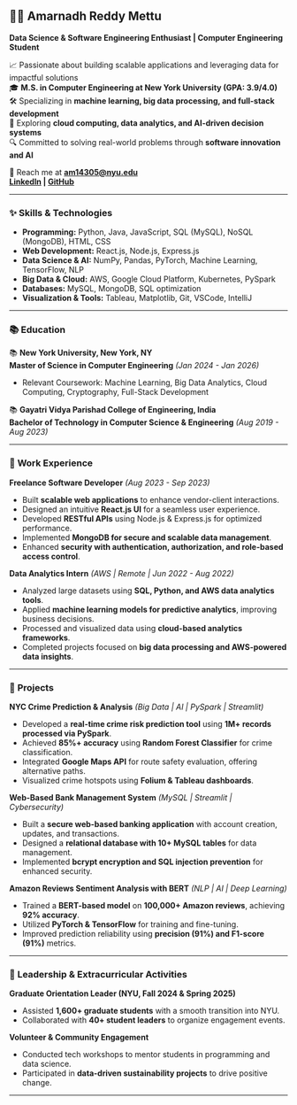 ## 👨‍💻 Amarnadh Reddy Mettu  
**Data Science & Software Engineering Enthusiast | Computer Engineering Student**  

📈 Passionate about building scalable applications and leveraging data for impactful solutions  
🎓 **M.S. in Computer Engineering at New York University (GPA: 3.9/4.0)**  
🛠️ Specializing in **machine learning, big data processing, and full-stack development**  
🚀 Exploring **cloud computing, data analytics, and AI-driven decision systems**  
🔍 Committed to solving real-world problems through **software innovation and AI**  

📩 Reach me at **[am14305@nyu.edu](mailto:am14305@nyu.edu)**  
**[LinkedIn](https://www.linkedin.com/in/amarnadhreddymettu/) | [GitHub](https://github.com/amarnadh145)**  

---

### ✨ **Skills & Technologies**  
- **Programming:** Python, Java, JavaScript, SQL (MySQL), NoSQL (MongoDB), HTML, CSS  
- **Web Development:** React.js, Node.js, Express.js
- **Data Science & AI:** NumPy, Pandas, PyTorch, Machine Learning, TensorFlow, NLP  
- **Big Data & Cloud:** AWS, Google Cloud Platform, Kubernetes, PySpark  
- **Databases:** MySQL, MongoDB, SQL optimization  
- **Visualization & Tools:** Tableau, Matplotlib, Git, VSCode, IntelliJ  

---

### 📚 **Education**  
📚 **New York University, New York, NY**  
**Master of Science in Computer Engineering** *(Jan 2024 - Jan 2026)*  
- Relevant Coursework: Machine Learning, Big Data Analytics, Cloud Computing, Cryptography, Full-Stack Development  

📚 **Gayatri Vidya Parishad College of Engineering, India**  
**Bachelor of Technology in Computer Science & Engineering** *(Aug 2019 - Aug 2023)*  

---

### 💼 **Work Experience**  

**Freelance Software Developer** *(Aug 2023 - Sep 2023)*  
- Built **scalable web applications** to enhance vendor-client interactions.  
- Designed an intuitive **React.js UI** for a seamless user experience.  
- Developed **RESTful APIs** using Node.js & Express.js for optimized performance.  
- Implemented **MongoDB for secure and scalable data management**.  
- Enhanced **security with authentication, authorization, and role-based access control**.  

**Data Analytics Intern** *(AWS | Remote | Jun 2022 - Aug 2022)*  
- Analyzed large datasets using **SQL, Python, and AWS data analytics tools**.  
- Applied **machine learning models for predictive analytics**, improving business decisions.  
- Processed and visualized data using **cloud-based analytics frameworks**.  
- Completed projects focused on **big data processing and AWS-powered data insights**.  

---

### 🌟 **Projects**  

**NYC Crime Prediction & Analysis** *(Big Data | AI | PySpark | Streamlit)*  
- Developed a **real-time crime risk prediction tool** using **1M+ records processed via PySpark**.  
- Achieved **85%+ accuracy** using **Random Forest Classifier** for crime classification.  
- Integrated **Google Maps API** for route safety evaluation, offering alternative paths.  
- Visualized crime hotspots using **Folium & Tableau dashboards**.  

**Web-Based Bank Management System** *(MySQL | Streamlit | Cybersecurity)*  
- Built a **secure web-based banking application** with account creation, updates, and transactions.  
- Designed a **relational database with 10+ MySQL tables** for data management.  
- Implemented **bcrypt encryption and SQL injection prevention** for enhanced security.  

**Amazon Reviews Sentiment Analysis with BERT** *(NLP | AI | Deep Learning)*  
- Trained a **BERT-based model** on **100,000+ Amazon reviews**, achieving **92% accuracy**.  
- Utilized **PyTorch & TensorFlow** for training and fine-tuning.  
- Improved prediction reliability using **precision (91%) and F1-score (91%)** metrics.  

---

### 💪 **Leadership & Extracurricular Activities**  

**Graduate Orientation Leader (NYU, Fall 2024 & Spring 2025)**  
- Assisted **1,600+ graduate students** with a smooth transition into NYU.  
- Collaborated with **40+ student leaders** to organize engagement events.  

**Volunteer & Community Engagement**  
- Conducted tech workshops to mentor students in programming and data science.  
- Participated in **data-driven sustainability projects** to drive positive change.  

---
